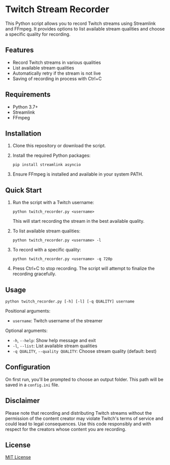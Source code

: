 # Twitch Stream Recorder

This Python script allows you to record Twitch streams using Streamlink and FFmpeg. It provides options to list available stream qualities and choose a specific quality for recording.

## Features

- Record Twitch streams in various qualities
- List available stream qualities
- Automatically retry if the stream is not live
- Saving of recording in process with Ctrl+C

## Requirements

- Python 3.7+
- Streamlink
- FFmpeg

## Installation

1. Clone this repository or download the script.
2. Install the required Python packages:

   ```
   pip install streamlink asyncio
   ```

3. Ensure FFmpeg is installed and available in your system PATH.

## Quick Start

1. Run the script with a Twitch username:

   ```
   python twitch_recorder.py <username>
   ```

   This will start recording the stream in the best available quality.

2. To list available stream qualities:

   ```
   python twitch_recorder.py <username> -l
   ```

3. To record with a specific quality:

   ```
   python twitch_recorder.py <username> -q 720p
   ```

4. Press Ctrl+C to stop recording. The script will attempt to finalize the recording gracefully.

## Usage

```
python twitch_recorder.py [-h] [-l] [-q QUALITY] username
```

Positional arguments:

- `username`: Twitch username of the streamer

Optional arguments:

- `-h`, `--help`: Show help message and exit
- `-l`, `--list`: List available stream qualities
- `-q QUALITY`, `--quality QUALITY`: Choose stream quality (default: best)

## Configuration

On first run, you'll be prompted to choose an output folder. This path will be saved in a `config.ini` file.

## Disclaimer

Please note that recording and distributing Twitch streams without the permission of the content creator may violate Twitch's terms of service and could lead to legal consequences. Use this code responsibly and with respect for the creators whose content you are recording.

## License

[MIT License](LICENSE)

